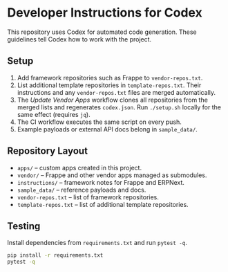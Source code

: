 # Developer Instructions for Codex

This repository uses Codex for automated code generation. These guidelines tell Codex how to work with the project.

## Setup

1. Add framework repositories such as Frappe to `vendor-repos.txt`.
2. List additional template repositories in `template-repos.txt`. Their
    instructions and any `vendor-repos.txt` files are merged automatically.
3. The *Update Vendor Apps* workflow clones all repositories from the merged
    lists and regenerates `codex.json`. Run `./setup.sh` locally for the same
    effect (requires `jq`).
4. The CI workflow executes the same script on every push.
5. Example payloads or external API docs belong in `sample_data/`.

## Repository Layout

- `apps/` – custom apps created in this project.
- `vendor/` – Frappe and other vendor apps managed as submodules.
- `instructions/` – framework notes for Frappe and ERPNext.
- `sample_data/` – reference payloads and docs.
- `vendor-repos.txt` – list of framework repositories.
- `template-repos.txt` – list of additional template repositories.

## Testing

Install dependencies from `requirements.txt` and run `pytest -q`.

```bash
pip install -r requirements.txt
pytest -q
```
